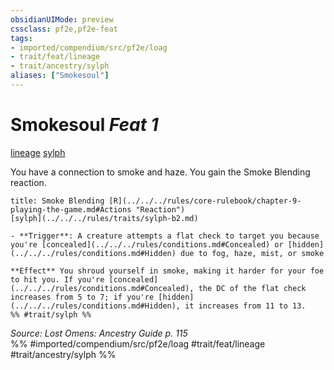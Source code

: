 ```yaml
---
obsidianUIMode: preview
cssclass: pf2e,pf2e-feat
tags:
- imported/compendium/src/pf2e/loag
- trait/feat/lineage
- trait/ancestry/sylph
aliases: ["Smokesoul"]
---
```

# Smokesoul  *Feat 1*  
[lineage](lineage-apg.md)  [sylph](sylph-b2.md)  


You have a connection to smoke and haze. You gain the Smoke Blending reaction.

```ad-embed-ability
title: Smoke Blending [R](../../../rules/core-rulebook/chapter-9-playing-the-game.md#Actions "Reaction")
[sylph](../../../rules/traits/sylph-b2.md)  

- **Trigger**: A creature attempts a flat check to target you because you're [concealed](../../../rules/conditions.md#Concealed) or [hidden](../../../rules/conditions.md#Hidden) due to fog, haze, mist, or smoke

**Effect** You shroud yourself in smoke, making it harder for your foe to hit you. If you're [concealed](../../../rules/conditions.md#Concealed), the DC of the flat check increases from 5 to 7; if you're [hidden](../../../rules/conditions.md#Hidden), it increases from 11 to 13.  
%% #trait/sylph %%
```

*Source: Lost Omens: Ancestry Guide p. 115*  
%% #imported/compendium/src/pf2e/loag #trait/feat/lineage #trait/ancestry/sylph %%
